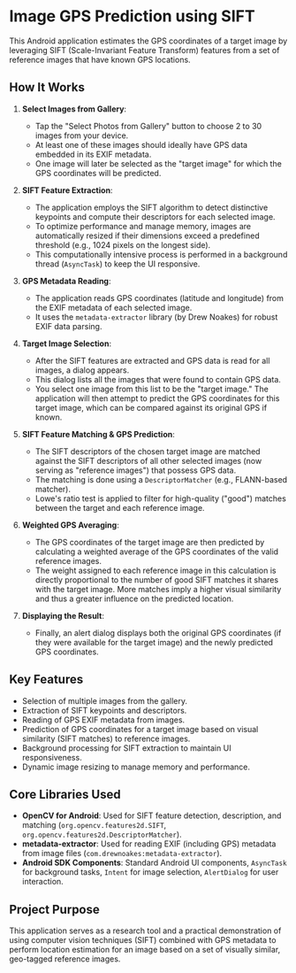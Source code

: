 # Image GPS Prediction using SIFT

This Android application estimates the GPS coordinates of a target image by leveraging SIFT (Scale-Invariant Feature Transform) features from a set of reference images that have known GPS locations.

## How It Works

1.  **Select Images from Gallery**: 
    *   Tap the "Select Photos from Gallery" button to choose 2 to 30 images from your device.
    *   At least one of these images should ideally have GPS data embedded in its EXIF metadata.
    *   One image will later be selected as the "target image" for which the GPS coordinates will be predicted.

2.  **SIFT Feature Extraction**:
    *   The application employs the SIFT algorithm to detect distinctive keypoints and compute their descriptors for each selected image.
    *   To optimize performance and manage memory, images are automatically resized if their dimensions exceed a predefined threshold (e.g., 1024 pixels on the longest side).
    *   This computationally intensive process is performed in a background thread (`AsyncTask`) to keep the UI responsive.

3.  **GPS Metadata Reading**:
    *   The application reads GPS coordinates (latitude and longitude) from the EXIF metadata of each selected image.
    *   It uses the `metadata-extractor` library (by Drew Noakes) for robust EXIF data parsing.

4.  **Target Image Selection**:
    *   After the SIFT features are extracted and GPS data is read for all images, a dialog appears.
    *   This dialog lists all the images that were found to contain GPS data.
    *   You select one image from this list to be the "target image." The application will then attempt to predict the GPS coordinates for this target image, which can be compared against its original GPS if known.

5.  **SIFT Feature Matching & GPS Prediction**:
    *   The SIFT descriptors of the chosen target image are matched against the SIFT descriptors of all other selected images (now serving as "reference images") that possess GPS data.
    *   The matching is done using a `DescriptorMatcher` (e.g., FLANN-based matcher).
    *   Lowe's ratio test is applied to filter for high-quality ("good") matches between the target and each reference image.

6.  **Weighted GPS Averaging**:
    *   The GPS coordinates of the target image are then predicted by calculating a weighted average of the GPS coordinates of the valid reference images.
    *   The weight assigned to each reference image in this calculation is directly proportional to the number of good SIFT matches it shares with the target image. More matches imply a higher visual similarity and thus a greater influence on the predicted location.

7.  **Displaying the Result**:
    *   Finally, an alert dialog displays both the original GPS coordinates (if they were available for the target image) and the newly predicted GPS coordinates.

## Key Features

*   Selection of multiple images from the gallery.
*   Extraction of SIFT keypoints and descriptors.
*   Reading of GPS EXIF metadata from images.
*   Prediction of GPS coordinates for a target image based on visual similarity (SIFT matches) to reference images.
*   Background processing for SIFT extraction to maintain UI responsiveness.
*   Dynamic image resizing to manage memory and performance.

## Core Libraries Used

*   **OpenCV for Android**: Used for SIFT feature detection, description, and matching (`org.opencv.features2d.SIFT`, `org.opencv.features2d.DescriptorMatcher`).
*   **metadata-extractor**: Used for reading EXIF (including GPS) metadata from image files (`com.drewnoakes:metadata-extractor`).
*   **Android SDK Components**: Standard Android UI components, `AsyncTask` for background tasks, `Intent` for image selection, `AlertDialog` for user interaction.

## Project Purpose

This application serves as a research tool and a practical demonstration of using computer vision techniques (SIFT) combined with GPS metadata to perform location estimation for an image based on a set of visually similar, geo-tagged reference images. 